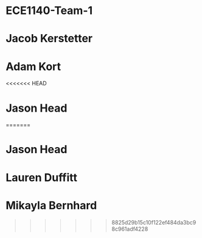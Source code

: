 # ECE1140-Team-1
# Jacob Kerstetter
# Adam Kort
<<<<<<< HEAD
# Jason Head
=======
# Jason Head
# Lauren Duffitt
# Mikayla Bernhard
>>>>>>> 8825d29b15c10f122ef484da3bc98c961adf4228
